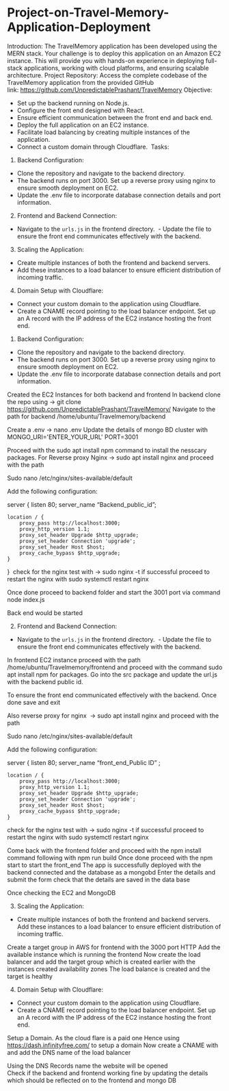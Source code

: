 # Project-on-Travel-Memory-Application-Deployment
Introduction:
The TravelMemory application has been developed using the MERN stack. Your challenge is to deploy this application on an Amazon EC2 instance. This will provide you with hands-on experience in deploying full-stack applications, working with cloud platforms, and ensuring scalable architecture.
Project Repository:
Access the complete codebase of the TravelMemory application from the provided GitHub link: https://github.com/UnpredictablePrashant/TravelMemory
Objective:
- Set up the backend running on Node.js.
- Configure the front end designed with React.
- Ensure efficient communication between the front end and back end.
- Deploy the full application on an EC2 instance.
- Facilitate load balancing by creating multiple instances of the application.
- Connect a custom domain through Cloudflare.
 Tasks:
1. Backend Configuration:
- Clone the repository and navigate to the backend directory.
- The backend runs on port 3000. Set up a reverse proxy using nginx to ensure smooth deployment on EC2.
- Update the .env file to incorporate database connection details and port information.
2. Frontend and Backend Connection:
- Navigate to the `urls.js` in the frontend directory.
 - Update the file to ensure the front end communicates effectively with the backend.
3. Scaling the Application:
- Create multiple instances of both the frontend and backend servers.
- Add these instances to a load balancer to ensure efficient distribution of incoming traffic.
4. Domain Setup with Cloudflare:
- Connect your custom domain to the application using Cloudflare.
- Create a CNAME record pointing to the load balancer endpoint.
Set up an A record with the IP address of the EC2 instance hosting the front end.



1. Backend Configuration:
- Clone the repository and navigate to the backend directory.
- The backend runs on port 3000. Set up a reverse proxy using nginx to ensure smooth deployment on EC2.
- Update the .env file to incorporate database connection details and port information.


Created the EC2 Instances for both backend and frontend 
In backend clone the repo using -> git clone https://github.com/UnpredictablePrashant/TravelMemory/
Navigate to the path for backend /home/ubuntu/Travelmemory/backend





Create a .env -> nano .env Update the details of mongo BD cluster  with
MONGO_URI='ENTER_YOUR_URL'
PORT=3001

Proceed with the sudo apt install npm command to install the nesscary packages.
For Reverse proxy Nginx -> sudo apt install nginx and proceed with the path

 Sudo nano /etc/nginx/sites-available/default
 
Add the following configuration:
 
  server {
    listen 80;
    server_name “Backend_public_id”;

    location / {
        proxy_pass http://localhost:3000;
        proxy_http_version 1.1;
        proxy_set_header Upgrade $http_upgrade;
        proxy_set_header Connection 'upgrade';
        proxy_set_header Host $host;
        proxy_cache_bypass $http_upgrade;
    }
}  check for the nginx test with -> sudo nginx -t if successful proceed to restart the nginx with  sudo systemctl restart nginx

Once done proceed to backend folder and start the 3001 port via command node index.js

Back end would be started 





2. Frontend and Backend Connection:
- Navigate to the `urls.js` in the frontend directory.
 - Update the file to ensure the front end communicates effectively with the backend.


In frontend EC2 instance proceed with the path /home/ubuntu/Travelmemory/frontend and proceed with the command sudo apt install npm for packages. Go into the src package and update the url.js with the backend public id.

To ensure the front end communicated effectively with the backend.
Once done save and exit 

Also reverse proxy for nginx  -> sudo apt install nginx and proceed with the path

 Sudo nano /etc/nginx/sites-available/default
 
Add the following configuration:
 
  server {
    listen 80;
    server_name “front_end_Public ID” ;

    location / {
        proxy_pass http://localhost:3000;
        proxy_http_version 1.1;
        proxy_set_header Upgrade $http_upgrade;
        proxy_set_header Connection 'upgrade';
        proxy_set_header Host $host;
        proxy_cache_bypass $http_upgrade;
    }

check for the nginx test with -> sudo nginx -t if successful proceed to restart the nginx with  sudo systemctl restart nginx

Come back with the frontend folder and proceed with the npm install command following with npm run build
Once done proceed with the npm start to start the front_end
The app is successfully deployed with the backend connected and the database as a mongobd
Enter the details and submit the form check that the details are saved in the data base 



Once checking the EC2 and MongoDB




3. Scaling the Application:
- Create multiple instances of both the frontend and backend servers.
Add these instances to a load balancer to ensure efficient distribution of incoming traffic.

Create a target group in AWS for frontend with the 3000 port HTTP
Add the available instance which is running the frontend 
Now create the load balancer and add the target group which is created earlier with the instances created availability zones 
The load balance is created and the target is healthy

4. Domain Setup with Cloudflare:
- Connect your custom domain to the application using Cloudflare.
- Create a CNAME record pointing to the load balancer endpoint.
Set up an A record with the IP address of the EC2 instance hosting the front end.


Setup a Domain. As the cloud flare is a paid one Hence using https://dash.infinityfree.com/  to setup a domain
Now create a CNAME with and add the DNS name of the load balancer

Using the DNS Records name the website will be opened  
Check if the backend and frontend working fine by updating the details which should be reflected on to the frontend and mongo DB
